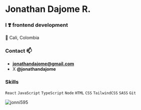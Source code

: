 # Jonathan Dajome R.
### I ❣️ frontend development

📍 Cali, Colombia

### Contact 📫
- **jonathandajome@gmail.com**
- X **@jonathandajome**

### Skills
`React` `JavaScript` `TypeScript` `Node` `HTML` `CSS` `TailwindCSS` `SASS` `Git`

<p><img align="center" src="https://github-readme-stats.vercel.app/api/top-langs?username=jonni595&show_icons=true&locale=en&layout=compact" alt="jonni595" /></p>
